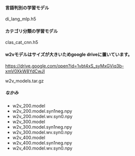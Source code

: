 #### 言語判別の学習モデル
di_lang_mlp.h5

#### カテゴリ分類の学習モデル
clas_cat_cnn.h5


#### w2vモデルはサイズが大きいためgoogle driveに置いています。

https://drive.google.com/open?id=1vbt4xS_syMxGViq3b-xmV0XkW8YdCwJI

w2v_models.tar.gz

##### なかみ
- w2v_200.model
- w2v_200.model.syn1neg.npy
- w2v_200.model.wv.syn0.npy
- w2v_300.model
- w2v_300.model.syn1neg.npy
- w2v_300.model.wv.syn0.npy
- w2v_400.model
- w2v_400.model.syn1neg.npy
- w2v_400.model.wv.syn0.npy
